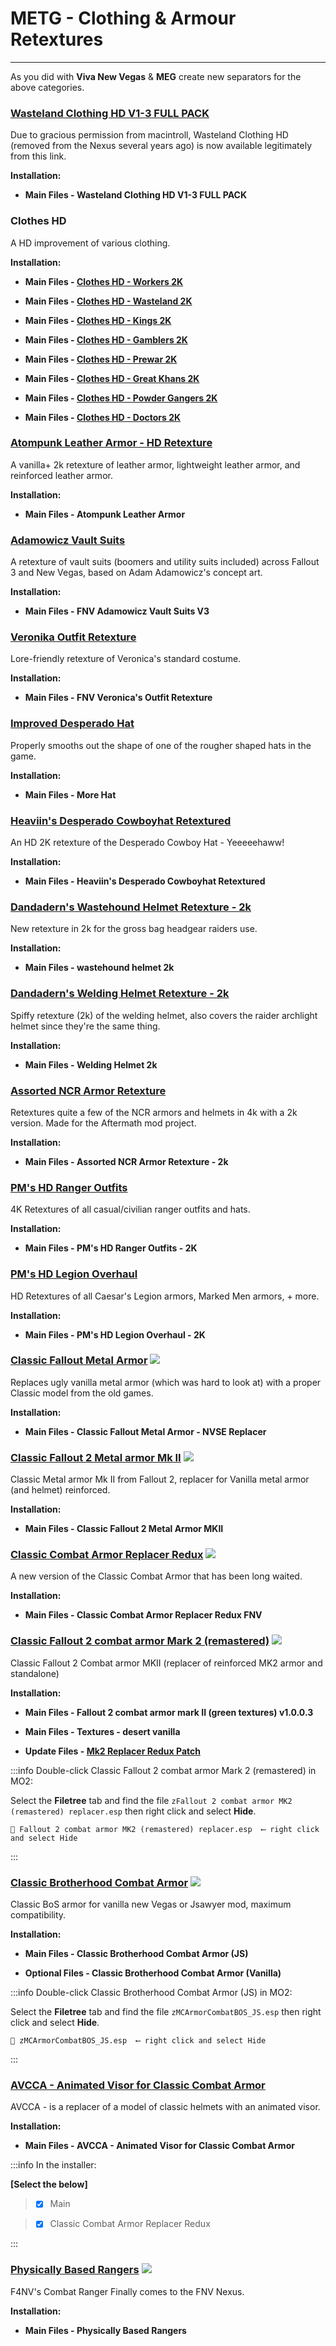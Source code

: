 # METG - Clothing & Armour Retextures

---

As you did with **Viva New Vegas** & **MEG** create new separators for the above categories.

### [Wasteland Clothing HD V1-3 FULL PACK](https://drive.google.com/file/d/1QEbvwiJ6UPxTnElyjuf--RKVfwtmtChm/view)

Due to gracious permission from macintroll, Wasteland Clothing HD (removed from the Nexus several years ago) is now available legitimately from this link.

**Installation:**

- **Main Files - Wasteland Clothing HD V1-3 FULL PACK**


### Clothes HD

A HD improvement of various clothing.

**Installation:**

- **Main Files - [Clothes HD - Workers 2K](https://www.nexusmods.com/newvegas/mods/84411?tab=files)**

- **Main Files - [Clothes HD - Wasteland 2K](https://www.nexusmods.com/newvegas/mods/84418?tab=files)**

- **Main Files - [Clothes HD - Kings 2K](https://www.nexusmods.com/newvegas/mods/84429?tab=files)**

- **Main Files - [Clothes HD - Gamblers 2K](https://www.nexusmods.com/newvegas/mods/84445?tab=files)**

- **Main Files - [Clothes HD - Prewar 2K](https://www.nexusmods.com/newvegas/mods/84460?tab=files)**

- **Main Files - [Clothes HD - Great Khans 2K](https://www.nexusmods.com/newvegas/mods/84476?tab=files)**

- **Main Files - [Clothes HD - Powder Gangers 2K](https://www.nexusmods.com/newvegas/mods/84483?tab=files)**

- **Main Files - [Clothes HD - Doctors 2K](https://www.nexusmods.com/newvegas/mods/84497?tab=files)**


### [Atompunk Leather Armor - HD Retexture](https://www.nexusmods.com/newvegas/mods/83048)

A vanilla+ 2k retexture of leather armor, lightweight leather armor, and reinforced leather armor. 

**Installation:**

- **Main Files - Atompunk Leather Armor**


### [Adamowicz Vault Suits](https://www.nexusmods.com/newvegas/mods/77792)

A retexture of vault suits (boomers and utility suits included) across Fallout 3 and New Vegas, based on Adam Adamowicz's concept art.

**Installation:**

- **Main Files - FNV Adamowicz Vault Suits V3**


### [Veronika Outfit Retexture](https://www.nexusmods.com/newvegas/mods/68343)

Lore-friendly retexture of Veronica's standard costume. 

**Installation:**

- **Main Files - FNV Veronica's Outfit Retexture**


### [Improved Desperado Hat](https://www.nexusmods.com/newvegas/mods/73301)

Properly smooths out the shape of one of the rougher shaped hats in the game. 

**Installation:**

- **Main Files - More Hat**


### [Heaviin's Desperado Cowboyhat Retextured](https://www.nexusmods.com/newvegas/mods/79092)

An HD 2K retexture of the Desperado Cowboy Hat - Yeeeeehaww! 

**Installation:**

- **Main Files - Heaviin's Desperado Cowboyhat Retextured**


### [Dandadern's Wastehound Helmet Retexture - 2k](https://www.nexusmods.com/newvegas/mods/83742)

New retexture in 2k for the gross bag headgear raiders use.

**Installation:**

- **Main Files - wastehound helmet 2k**


### [Dandadern's Welding Helmet Retexture - 2k](https://www.nexusmods.com/newvegas/mods/79070)

Spiffy retexture (2k) of the welding helmet, also covers the raider archlight helmet since they're the same thing.

**Installation:**

- **Main Files - Welding Helmet 2k**


### [Assorted NCR Armor Retexture](https://www.nexusmods.com/newvegas/mods/77558)

Retextures quite a few of the NCR armors and helmets in 4k with a 2k version. Made for the Aftermath mod project.

**Installation:**

- **Main Files - Assorted NCR Armor Retexture - 2k**


### [PM's HD Ranger Outfits](https://www.nexusmods.com/newvegas/mods/67866)

4K Retextures of all casual/civilian ranger outfits and hats.

**Installation:**

- **Main Files - PM's HD Ranger Outfits - 2K**


### [PM's HD Legion Overhaul](https://www.nexusmods.com/newvegas/mods/67595)

HD Retextures of all Caesar's Legion armors, Marked Men armors, + more.

**Installation:**

- **Main Files - PM's HD Legion Overhaul - 2K**


### [Classic Fallout Metal Armor](https://www.nexusmods.com/newvegas/mods/80930) ![](../static/img/Performance.png)

Replaces ugly vanilla metal armor (which was hard to look at) with a proper Classic model from the old games.

**Installation:**

- **Main Files - Classic Fallout Metal Armor - NVSE Replacer**


### [Classic Fallout 2 Metal armor Mk II](https://www.nexusmods.com/newvegas/mods/79493) ![](../static/img/Performance.png)

Classic Metal armor Mk II from Fallout 2, replacer for Vanilla metal armor (and helmet) reinforced.

**Installation:**

- **Main Files - Classic Fallout 2 Metal Armor MKII**


### [Classic Combat Armor Replacer Redux](https://www.nexusmods.com/newvegas/mods/77658) ![](../static/img/Performance.png)

A new version of the Classic Combat Armor that has been long waited. 

**Installation:**

- **Main Files -  Classic Combat Armor Replacer Redux FNV**


### [Classic Fallout 2 combat armor Mark 2 (remastered)](https://www.nexusmods.com/newvegas/mods/78947) ![](../static/img/Performance.png)

Classic Fallout 2 Combat armor MKII (replacer of reinforced MK2 armor and standalone)

**Installation:**

- **Main Files -  Fallout 2 combat armor mark II (green textures) v1.0.0.3**

- **Main Files -  Textures - desert vanilla**

- **Update Files - [Mk2 Replacer Redux Patch](https://www.nexusmods.com/newvegas/mods/77658?tab=files)**

:::info Double-click Classic Fallout 2 combat armor Mark 2 (remastered) in MO2:

Select the **Filetree** tab and find the file `zFallout 2 combat armor MK2 (remastered) replacer.esp` then right click and select **Hide**.

```
📄 Fallout 2 combat armor MK2 (remastered) replacer.esp  ⟵ right click and select Hide
```

:::


### [Classic Brotherhood Combat Armor](https://www.nexusmods.com/newvegas/mods/84261) ![](../static/img/Performance.png)

Classic BoS armor for vanilla new Vegas or Jsawyer mod, maximum compatibility. 

**Installation:**

- **Main Files -  Classic Brotherhood Combat Armor (JS)**

- **Optional Files -  Classic Brotherhood Combat Armor (Vanilla)**

:::info Double-click Classic Brotherhood Combat Armor (JS) in MO2:

Select the **Filetree** tab and find the file `zMCArmorCombatBOS_JS.esp` then right click and select **Hide**.

```
📄 zMCArmorCombatBOS_JS.esp  ⟵ right click and select Hide
```

:::


### [AVCCA - Animated Visor for Classic Combat Armor](https://www.nexusmods.com/newvegas/mods/81974?tab=description) 

AVCCA - is a replacer of a model of classic helmets with an animated visor.

**Installation:**

- **Main Files - AVCCA - Animated Visor for Classic Combat Armor**

:::info In the installer:

**[Select the below]**

> - [x] Main

> - [x] Classic Combat Armor Replacer Redux

:::


### [Physically Based Rangers](https://www.nexusmods.com/newvegas/mods/70319) ![](../static/img/Performance.png)

F4NV's Combat Ranger Finally comes to the FNV Nexus.

**Installation:**

- **Main Files - Physically Based Rangers**
